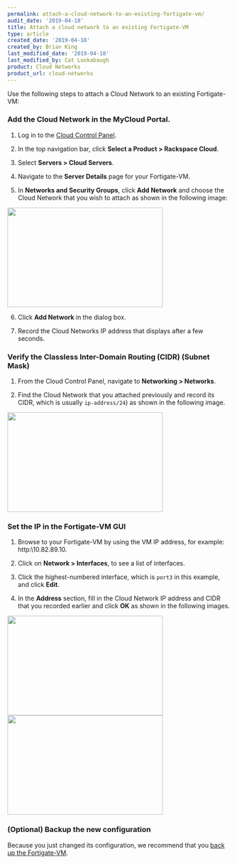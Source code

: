```yaml
---
permalink: attach-a-cloud-network-to-an-existing-fortigate-vm/
audit_date: '2019-04-18'
title: Attach a cloud network to an existing Fortigate-VM
type: article
created_date: '2019-04-18'
created_by: Brian King
last_modified_date: '2019-04-18'
last_modified_by: Cat Lookabaugh
product: Cloud Networks
product_url: cloud-networks
---
```


Use the following steps to attach a Cloud Network to an existing Fortigate-VM:

### Add the Cloud Network in the MyCloud Portal.

1. Log in to the [Cloud Control Panel](login.rackspace.com).

2. In the top navigation bar, click **Select a Product > Rackspace Cloud**.

3. Select **Servers > Cloud Servers**.

4. Navigate to the **Server Details** page for your Fortigate-VM.

5. In **Networks and Security Groups**, click **Add Network** and choose the
Cloud Network that you wish to attach as shown in the following image:

<img src="{% asset_path cloud-networks/attach-a-cloud-network-to-an-existing-fortigate-vm/add_network.png %}" class="image-half_width" width="350" height="224" />

6. Click **Add Network** in the dialog box.

7. Record the Cloud Networks IP address that displays after a few seconds.

### Verify the Classless Inter-Domain Routing (CIDR) (Subnet Mask)

1. From the Cloud Control Panel, navigate to **Networking > Networks**.

2. Find the Cloud Network that you attached previously and record its CIDR,
which is usually `ip-address/24`) as shown in the following image.

<img src="{% asset_path cloud-networks/attach-a-cloud-network-to-an-existing-fortigate-vm/cloud_networks.png %}" class="image-half_width" width="350" height="224" />

### Set the IP in the Fortigate-VM GUI

1. Browse to your Fortigate-VM by using the VM IP  address, for example:
http:\\10.82.89.10.

2. Click on **Network > Interfaces**, to see a list of interfaces.

3. Click the highest-numbered interface, which is `port3` in this example, and
click **Edit**.

4. In the **Address** section, fill in the Cloud Network IP address and CIDR
that you recorded earlier and click **OK** as shown in the following images.


<img src="{% asset_path cloud-networks/attach-a-cloud-network-to-an-existing-fortigate-vm/display_fgvm.png %}" class="image-half_width" width="350" height="224" />

<img src="{% asset_path cloud-networks/attach-a-cloud-network-to-an-existing-fortigate-vm/ipset.png %}" class="image-half_width" width="350" height="224" />


### (Optional) Backup the new configuration

Because you just changed its configuration, we recommend that you
[back up the Fortigate-VM](https://support.rackspace.com/how-to/back-up-the-fortinet-fortigate-vm/).


